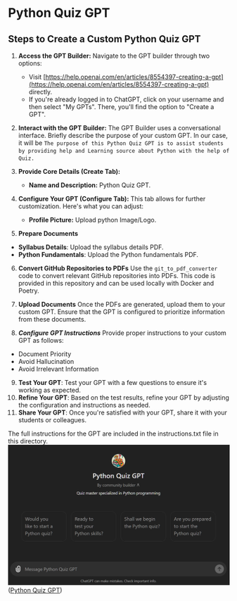 # Python Quiz GPT

## Steps to Create a Custom Python Quiz GPT

1. **Access the GPT Builder:** Navigate to the GPT builder through two options:

   - Visit [https://help.openai.com/en/articles/8554397-creating-a-gpt](https://help.openai.com/en/articles/8554397-creating-a-gpt) directly.
   - If you're already logged in to ChatGPT, click on your username and then select "My GPTs". There, you'll find the option to "Create a GPT".

2. **Interact with the GPT Builder:** The GPT Builder uses a conversational interface. Briefly describe the purpose of your custom GPT.
   In our case, it will be `The purpose of this Python Quiz GPT is to assist students by providing help and Learning source about Python with the help of Quiz.`

3. **Provide Core Details (Create Tab):**

   - **Name and Description:** Python Quiz GPT.

4. **Configure Your GPT (Configure Tab):** This tab allows for further customization. Here's what you can adjust:
   - **Profile Picture:** Upload python Image/Logo.
5. **Prepare Documents**

- **Syllabus Details**: Upload the syllabus details PDF.
- **Python Fundamentals**: Upload the Python fundamentals PDF.

6. **Convert GitHub Repositories to PDFs**
   Use the `git_to_pdf_converter` code to convert relevant GitHub repositories into PDFs. This code is provided in this repository and can be used locally with Docker and Poetry.

7. **Upload Documents**
   Once the PDFs are generated, upload them to your custom GPT. Ensure that the GPT is configured to prioritize information from these documents.

8. **_Configure GPT Instructions_**
   Provide proper instructions to your custom GPT as follows:

- Document Priority
- Avoid Hallucination
- Avoid Irrelevant Information

9. **Test Your GPT**: Test your GPT with a few questions to ensure it's
   working as expected.
10. **Refine Your GPT**: Based on the test results, refine your GPT by
    adjusting the configuration and instructions as needed.
11. **Share Your GPT**: Once you're satisfied with your GPT, share it with
    your students or colleagues.

The full instructions for the GPT are included in the instructions.txt file in this directory.
![alt Python Quiz GPT](python-quiz-gpt.png "Python Quiz GPT")
([Python Quiz GPT]("https://chatgpt.com/g/g-D2WCRHyYC-python-quiz-gpt"))
